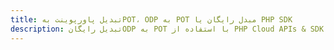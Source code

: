 ---title: تبدیل پاورپوینت بهPOT، ODP به POT مبدل رایگان یا PHP SDKdescription: تبدیل رایگانODP به POT با استفاده از PHP Cloud APIs & SDK. همچنین اسناد Microsoft PowerPoint را در Cloud ایجاد، ویرایش و رندر کنید.---